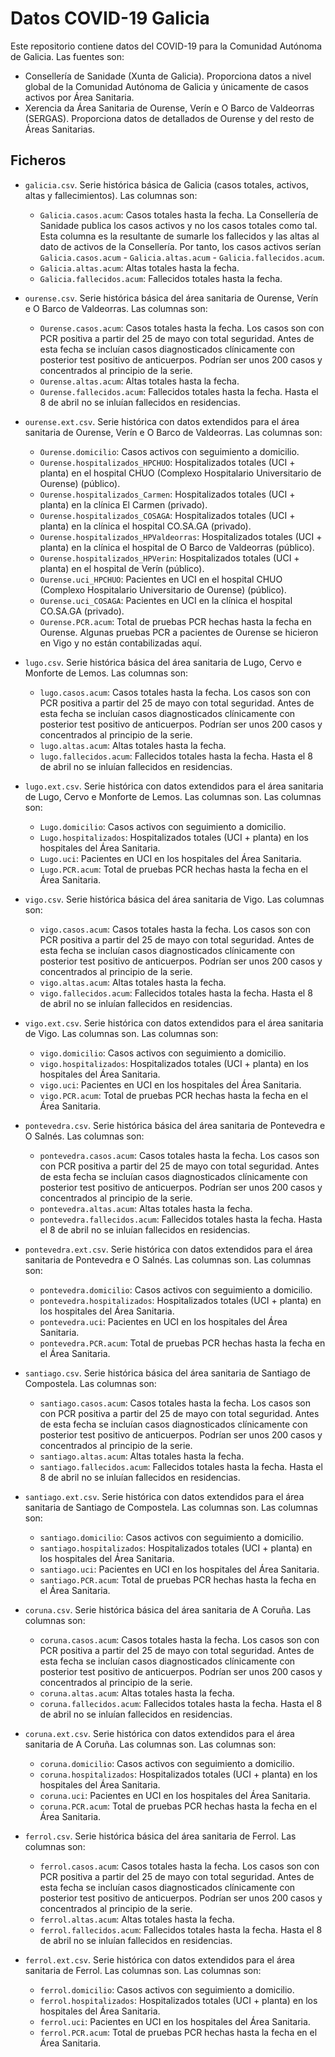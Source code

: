 Datos COVID-19 Galicia
======================

Este repositorio contiene datos del COVID-19 para la Comunidad Autónoma de Galicia. Las fuentes son:
- Consellería de Sanidade (Xunta de Galicia). Proporciona datos a nivel global de la Comunidad Autónoma de Galicia y únicamente de casos activos por Área Sanitaria.
- Xerencia da Área Sanitaria de Ourense, Verín e O Barco de Valdeorras (SERGAS). Proporciona datos de detallados de Ourense y del resto de Áreas Sanitarias.

Ficheros
--------

- `galicia.csv`. Serie histórica básica de Galicia (casos totales, activos, altas y fallecimientos). Las columnas son:
    - `Galicia.casos.acum`: Casos totales hasta la fecha. La Consellería de Sanidade publica los casos activos y no los casos totales como tal. Esta columna es la resultante de sumarle los fallecidos y las altas al dato de activos de la Consellería. Por tanto, los casos activos serían `Galicia.casos.acum` - `Galicia.altas.acum` - `Galicia.fallecidos.acum`.
    - `Galicia.altas.acum`: Altas totales hasta la fecha.
    - `Galicia.fallecidos.acum`: Fallecidos totales hasta la fecha.
- `ourense.csv`. Serie histórica básica del área sanitaria de Ourense, Verín e O Barco de Valdeorras. Las columnas son:
    - `Ourense.casos.acum`: Casos totales hasta la fecha. Los casos son con PCR positiva a partir del 25 de mayo con total seguridad. Antes de esta fecha se incluían casos diagnosticados clínicamente con posterior test positivo de anticuerpos. Podrían ser unos 200 casos y concentrados al principio de la serie.
    - `Ourense.altas.acum`: Altas totales hasta la fecha. 
    - `Ourense.fallecidos.acum`: Fallecidos totales hasta la fecha. Hasta el 8 de abril no se inluían fallecidos en residencias.
- `ourense.ext.csv`. Serie histórica con datos extendidos para el área sanitaria de Ourense, Verín e O Barco de Valdeorras. Las columnas son:
    - `Ourense.domicilio`: Casos activos con seguimiento a domicilio.
    - `Ourense.hospitalizados_HPCHUO`: Hospitalizados totales (UCI + planta) en el hospital CHUO (Complexo Hospitalario Universitario de Ourense) (público).
    - `Ourense.hospitalizados_Carmen`: Hospitalizados totales (UCI + planta) en la clínica El Carmen (privado).
    - `Ourense.hospitalizados_COSAGA`: Hospitalizados totales (UCI + planta) en la clínica el hospital CO.SA.GA (privado).
    - `Ourense.hospitalizados_HPValdeorras`: Hospitalizados totales (UCI + planta) en la clínica el hospital de O Barco de Valdeorras (público).
    - `Ourense.hospitalizados_HPVerin`: Hospitalizados totales (UCI + planta) en el hospital de Verín (público).
    - `Ourense.uci_HPCHUO`: Pacientes en UCI en el hospital CHUO (Complexo Hospitalario Universitario de Ourense) (público).
    - `Ourense.uci_COSAGA`: Pacientes en UCI en la clínica el hospital CO.SA.GA (privado).
    - `Ourense.PCR.acum`: Total de pruebas PCR hechas hasta la fecha en Ourense. Algunas pruebas PCR a pacientes de Ourense se hicieron en Vigo y no están contabilizadas aquí.
- `lugo.csv`. Serie histórica básica del área sanitaria de Lugo, Cervo e Monforte de Lemos. Las columnas son:
    - `lugo.casos.acum`: Casos totales hasta la fecha. Los casos son con PCR positiva a partir del 25 de mayo con total seguridad. Antes de esta fecha se incluían casos diagnosticados clínicamente con posterior test positivo de anticuerpos. Podrían ser unos 200 casos y concentrados al principio de la serie.
    - `lugo.altas.acum`: Altas totales hasta la fecha. 
    - `lugo.fallecidos.acum`: Fallecidos totales hasta la fecha. Hasta el 8 de abril no se inluían fallecidos en residencias.
- `lugo.ext.csv`. Serie histórica con datos extendidos para el área sanitaria de Lugo, Cervo e Monforte de Lemos. Las columnas son. Las columnas son:
    - `Lugo.domicilio`: Casos activos con seguimiento a domicilio.
    - `Lugo.hospitalizados`: Hospitalizados totales (UCI + planta) en los hospitales del Área Sanitaria.
    - `Lugo.uci`: Pacientes en UCI en los hospitales del Área Sanitaria.
    - `Lugo.PCR.acum`: Total de pruebas PCR hechas hasta la fecha en el Área Sanitaria.
- `vigo.csv`. Serie histórica básica del área sanitaria de Vigo. Las columnas son:
    - `vigo.casos.acum`: Casos totales hasta la fecha. Los casos son con PCR positiva a partir del 25 de mayo con total seguridad. Antes de esta fecha se incluían casos diagnosticados clínicamente con posterior test positivo de anticuerpos. Podrían ser unos 200 casos y concentrados al principio de la serie.
    - `vigo.altas.acum`: Altas totales hasta la fecha. 
    - `vigo.fallecidos.acum`: Fallecidos totales hasta la fecha. Hasta el 8 de abril no se inluían fallecidos en residencias.
- `vigo.ext.csv`. Serie histórica con datos extendidos para el área sanitaria de Vigo. Las columnas son. Las columnas son:
    - `vigo.domicilio`: Casos activos con seguimiento a domicilio.
    - `vigo.hospitalizados`: Hospitalizados totales (UCI + planta) en los hospitales del Área Sanitaria.
    - `vigo.uci`: Pacientes en UCI en los hospitales del Área Sanitaria.
    - `vigo.PCR.acum`: Total de pruebas PCR hechas hasta la fecha en el Área Sanitaria.
- `pontevedra.csv`. Serie histórica básica del área sanitaria de Pontevedra e O Salnés. Las columnas son:
    - `pontevedra.casos.acum`: Casos totales hasta la fecha. Los casos son con PCR positiva a partir del 25 de mayo con total seguridad. Antes de esta fecha se incluían casos diagnosticados clínicamente con posterior test positivo de anticuerpos. Podrían ser unos 200 casos y concentrados al principio de la serie.
    - `pontevedra.altas.acum`: Altas totales hasta la fecha. 
    - `pontevedra.fallecidos.acum`: Fallecidos totales hasta la fecha. Hasta el 8 de abril no se inluían fallecidos en residencias.
- `pontevedra.ext.csv`. Serie histórica con datos extendidos para el área sanitaria de Pontevedra e O Salnés. Las columnas son. Las columnas son:
    - `pontevedra.domicilio`: Casos activos con seguimiento a domicilio.
    - `pontevedra.hospitalizados`: Hospitalizados totales (UCI + planta) en los hospitales del Área Sanitaria.
    - `pontevedra.uci`: Pacientes en UCI en los hospitales del Área Sanitaria.
    - `pontevedra.PCR.acum`: Total de pruebas PCR hechas hasta la fecha en el Área Sanitaria.

- `santiago.csv`. Serie histórica básica del área sanitaria de Santiago de Compostela. Las columnas son:
    - `santiago.casos.acum`: Casos totales hasta la fecha. Los casos son con PCR positiva a partir del 25 de mayo con total seguridad. Antes de esta fecha se incluían casos diagnosticados clínicamente con posterior test positivo de anticuerpos. Podrían ser unos 200 casos y concentrados al principio de la serie.
    - `santiago.altas.acum`: Altas totales hasta la fecha. 
    - `santiago.fallecidos.acum`: Fallecidos totales hasta la fecha. Hasta el 8 de abril no se inluían fallecidos en residencias.
- `santiago.ext.csv`. Serie histórica con datos extendidos para el área sanitaria de Santiago de Compostela. Las columnas son. Las columnas son:
    - `santiago.domicilio`: Casos activos con seguimiento a domicilio.
    - `santiago.hospitalizados`: Hospitalizados totales (UCI + planta) en los hospitales del Área Sanitaria.
    - `santiago.uci`: Pacientes en UCI en los hospitales del Área Sanitaria.
    - `santiago.PCR.acum`: Total de pruebas PCR hechas hasta la fecha en el Área Sanitaria.
- `coruna.csv`. Serie histórica básica del área sanitaria de A Coruña. Las columnas son:
    - `coruna.casos.acum`: Casos totales hasta la fecha. Los casos son con PCR positiva a partir del 25 de mayo con total seguridad. Antes de esta fecha se incluían casos diagnosticados clínicamente con posterior test positivo de anticuerpos. Podrían ser unos 200 casos y concentrados al principio de la serie.
    - `coruna.altas.acum`: Altas totales hasta la fecha. 
    - `coruna.fallecidos.acum`: Fallecidos totales hasta la fecha. Hasta el 8 de abril no se inluían fallecidos en residencias.
- `coruna.ext.csv`. Serie histórica con datos extendidos para el área sanitaria de A Coruña. Las columnas son. Las columnas son:
    - `coruna.domicilio`: Casos activos con seguimiento a domicilio.
    - `coruna.hospitalizados`: Hospitalizados totales (UCI + planta) en los hospitales del Área Sanitaria.
    - `coruna.uci`: Pacientes en UCI en los hospitales del Área Sanitaria.
    - `coruna.PCR.acum`: Total de pruebas PCR hechas hasta la fecha en el Área Sanitaria.
- `ferrol.csv`. Serie histórica básica del área sanitaria de Ferrol. Las columnas son:
    - `ferrol.casos.acum`: Casos totales hasta la fecha. Los casos son con PCR positiva a partir del 25 de mayo con total seguridad. Antes de esta fecha se incluían casos diagnosticados clínicamente con posterior test positivo de anticuerpos. Podrían ser unos 200 casos y concentrados al principio de la serie.
    - `ferrol.altas.acum`: Altas totales hasta la fecha. 
    - `ferrol.fallecidos.acum`: Fallecidos totales hasta la fecha. Hasta el 8 de abril no se inluían fallecidos en residencias.
- `ferrol.ext.csv`. Serie histórica con datos extendidos para el área sanitaria de Ferrol. Las columnas son. Las columnas son:
    - `ferrol.domicilio`: Casos activos con seguimiento a domicilio.
    - `ferrol.hospitalizados`: Hospitalizados totales (UCI + planta) en los hospitales del Área Sanitaria.
    - `ferrol.uci`: Pacientes en UCI en los hospitales del Área Sanitaria.
    - `ferrol.PCR.acum`: Total de pruebas PCR hechas hasta la fecha en el Área Sanitaria.
